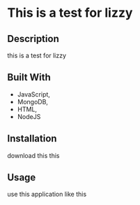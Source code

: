 # This is a test for lizzy 

## Description 
this is a test for lizzy

## Built With 
* JavaScript,
* MongoDB,
* HTML,
* NodeJS

## Installation 
download this this

## Usage 
use this application like this
